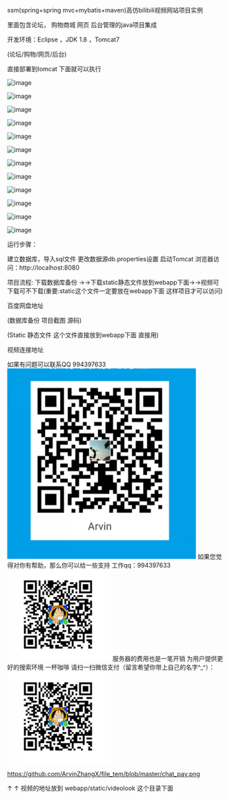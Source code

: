 ssm(spring+spring mvc+mybatis+maven)高仿bilibili视频网站项目实例

里面包含论坛， 购物商城  网页  后台管理的java项目集成

开发环境：Eclipse ，JDK 1.8 ，Tomcat7

(论坛/购物/网页/后台)

直接部署到tomcat 下面就可以执行

![image](https://github.com/ArvinZhangX/ssm_bilibili/blob/master/bilibili/%E9%A1%B9%E7%9B%AE/%E4%B8%BB%E9%A1%B5.png)

![image](https://github.com/ArvinZhangX/ssm_bilibili/blob/master/bilibili/%E9%A1%B9%E7%9B%AE/%E4%B8%AA%E4%BA%BA%E5%90%8E%E5%8F%B0.png)

![image](https://github.com/ArvinZhangX/ssm_bilibili/blob/master/bilibili/%E9%A1%B9%E7%9B%AE/%E4%B8%8B%E5%8D%95.png)

![image](https://github.com/ArvinZhangX/ssm_bilibili/blob/master/bilibili/%E9%A1%B9%E7%9B%AE/%E4%B8%BB%E9%A1%B5%E4%B8%8B%E6%96%B9.png)

![image](https://github.com/ArvinZhangX/ssm_bilibili/blob/master/bilibili/%E9%A1%B9%E7%9B%AE/%E5%8F%91%E5%B8%96.png)

![image](https://github.com/ArvinZhangX/ssm_bilibili/blob/master/bilibili/%E9%A1%B9%E7%9B%AE/%E5%9B%9E%E5%A4%8D.png)

![image](https://github.com/ArvinZhangX/ssm_bilibili/blob/master/bilibili/%E9%A1%B9%E7%9B%AE/%E6%8A%95%E7%A8%BF.png)

![image](https://github.com/ArvinZhangX/ssm_bilibili/blob/master/bilibili/%E9%A1%B9%E7%9B%AE/%E6%B3%A8%E5%86%8C%E7%94%A8%E6%88%B7.png)

![image](https://github.com/ArvinZhangX/ssm_bilibili/blob/master/bilibili/%E9%A1%B9%E7%9B%AE/%E7%9B%AE%E5%BD%95.png)

![image](https://github.com/ArvinZhangX/ssm_bilibili/blob/master/bilibili/%E9%A1%B9%E7%9B%AE/%E8%AE%A2%E5%8D%95%E5%90%8E%E5%8F%B0.png)

![image](https://github.com/ArvinZhangX/ssm_bilibili/blob/master/bilibili/%E9%A1%B9%E7%9B%AE/%E8%AE%BA%E5%9D%9B.png)

![image](https://github.com/ArvinZhangX/ssm_bilibili/blob/master/bilibili/%E9%A1%B9%E7%9B%AE/%E8%B4%AD%E7%89%A9.png)



运行步骤：

建立数据库，导入sql文件
更改数据源db.properties设置
启动Tomcat
浏览器访问：http://localhost:8080

项目流程: 下载数据库备份 →→下载static静态文件放到webapp下面→→视频可下载可不下载(重要:static这个文件一定要放在webapp下面 这样项目才可以访问)

百度网盘地址

(数据库备份 项目截图 源码)



(Static 静态文件  这个文件直接放到webapp下面 直接用)


视频连接地址

如果有问题可以联系QQ  994397633
![image](https://github.com/ArvinZhangX/file_tem/blob/master/Alipay.png)
如果您觉得对你有帮助，那么你可以给一些支持 工作qq：994397633
![image](https://github.com/ArvinZhangX/file_tem/blob/master/chat_pay.png)
服务器的费用也是一笔开销
为用户提供更好的搜索环境
一杯咖啡
请扫一扫微信支付（留言希望你带上自己的名字^_^）：
![image](https://github.com/ArvinZhangX/file_tem/blob/master/chat_pay.png)

https://github.com/ArvinZhangX/file_tem/blob/master/chat_pay.png

↑ ↑ 视频的地址放到  webapp/static/videolook 这个目录下面 
